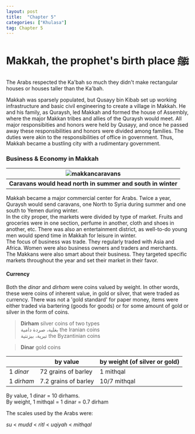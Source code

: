 ```yaml
---
layout: post
title:  "Chapter 5"
categories: ["Khulasa"]
tag: Chapter 5
---
```


# Makkah, the prophet's birth place ﷺ

The Arabs respected the Ka'bah so much they didn't make rectangular houses or houses taller than the Ka'bah.

Makkah was sparsely populated, but Qusayy bin Kibab set up working infrastructure and basic civil engineering to create a village in Makkah. He and his family, as Quraysh, led Makkah and formed the house of Assembly, where the major Makkan tribes and allies of the Quraysh would meet. All major responsibities and honors were held by Qusayy, and once he passed away these responsibilities and honors were divided among families. The duties were akin to the responsibilities of office in government. Thus, Makkah became a bustling city with a rudimentary government.

### Business & Economy in Makkah


| ![makkancaravans](https://user-images.githubusercontent.com/90349598/135179610-33bcb384-2eb4-4f9d-81b4-373e0c79705b.PNG) |
|:--:|
| **Caravans would head north in summer and south in winter** |

Makkah became a major commercial center for Arabs. Twice a year, Quraysh would send caravans, one North to Syria during summer and one south to Yemen during winter.  
In the city proper, the markets were divided by type of market. Fruits and groceries were in one section, perfume in another, cloth and shoes in another, etc. There was also an entertainment district, as well-to-do young men would spend time in Makkah for leisure in winter.  
The focus of business was trade. They regularly traded with Asia and Africa. Women were also business owners and traders and merchants.  
The Makkans were also smart about their business. They targeted specific markets throughout the year and set their market in their favor.

#### Currency

Both the _dinar_ and _dirham_ were coins valued by weight. In other words, these were coins of inherent value, in gold or silver, that were traded as currency. There was not a 'gold standard' for paper money, items were either traded via bartering (goods for goods) or for some amount of gold or silver in the form of coins.

> **Dirham** silver coins of two types<br>بغلية، صردة دامية the Iranian coins<br>تبرية، بيزنتية the Byzantinian coins

> **Dinar** gold coins

|            | by value             | by weight (of silver or gold) |
|------------|----------------------|-------------------------------|
| 1 _dinar_  | 72 grains of barley  | 1 mithqal                     |
| 1 _dirham_ | 7.2 grains of barley | 10/7 mithqal                  |

By value, 1 dinar = 10 dirhams.  
By weight, 1 mithqal = 1 dinar = 0.7 dirham

The scales used by the Arabs were:

_su_ < _mudd_ < _ritl_ < _uqiyah_ < _mithqal_
